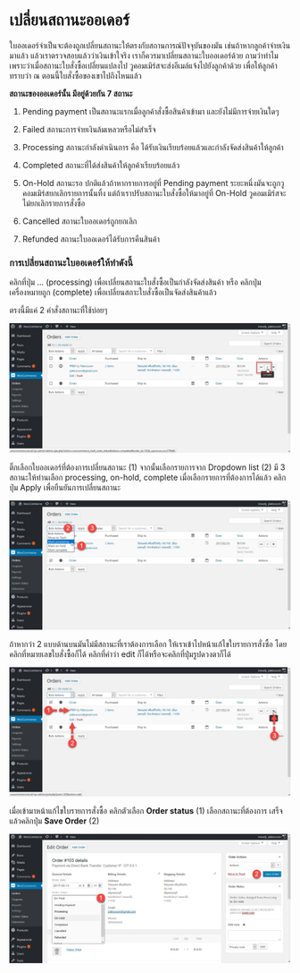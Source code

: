 # เปลี่ยนสถานะออเดอร์

ใบออเดอร์จำเป็นจะต้องถูกเปลี่ยนสถานะให้ตรงกับสถานการณ์ปัจจุบันของมัน เช่นถ้าหากลูกค้าจ่ายเงินมาแล้ว แล้วเราตรวจสอบแล้วว่าเงินเข้าใจริง เราก็ควรมาเปลี่ยนสถานะใบออเดอร์ด้วย ถามว่าทำไม เพราะว่าเมื่อสถานะใบสั่งซื้อเปลี่ยนแปลงไป วูคอมเมิร์สจะส่งอีเมล์แจ้งไปยังลูกค้าด้วย เพื่อให้ลูกค้าทราบว่า ณ ตอนนี้ใบสั่งซื้อของเขาไปถึงไหนแล้ว 

**สถานะของออเดอร์นั้น มีอยู่ด้วยกัน  7 สถานะ**

1. Pending payment เป็นสถานะแรกเมื่อลูกค้าสั่งซื้อสินค้าเข้ามา และยังไม่มีการจ่ายเงินใดๆ

2. Failed สถานะการจ่ายเงินล้มเหลวหรือไม่สำเร็จ 

3. Processing สถานะกำลังดำเนินการ คือ ได้รับเงินเรียบร้อยแล้วและกำลังจัดส่งสินค้าให้ลูกค้า

4. Completed สถานะที่ได้ส่งสินค้าให้ลูกค้าเรียบร้อยแล้ว

5. On-Hold สถานะรอ ปกติแล้วถ้าหากรายการอยู่ที่ Pending payment ระยะหนึ่งมันจะถูกวูคอมเมิร์สยกเลิกรายการนั้นทิ้ง แต่ถ้าเราปรับสถานะใบสั่งซื้อให้มาอยู่ที่ On-Hold วูคอมเมิร์สจะไม่ยกเลิกรายการสั่งซื้อ

6. Cancelled สถานะใบออเดอร์ถูกยกเลิก

7. Refunded สถานะใบออเดอร์ได้รับการคืนสินค้า

### การเปลี่ยนสถานะใบออเดอร์ให้ทำดังนี้ 



คลิกที่ปุ่ม ... \(processing\) เพื่อเปลี่ยนสถานะใบสั่งซื้อเป็นกำลังจัดส่งสินค้า หรือ คลิกปุ่มเครื่องหมายถูก \(complete\) เพื่อเปลี่ยนสถาะใบสั่งซื้อเป็นจัดส่งสินค้าแล้ว 

ตรงนี้มีแค่ 2 คำสั่งสถานะที่ใช้บ่อยๆ

![](/assets/2017-03-02_15-50-28.jpg)

ติ๊กเลือกใบออเดอร์ที่ต้องการเปลี่ยนสถานะ \(1\) จากนั้นเลือกรายการจาก Dropdown list \(2\) มี 3 สถานะให้ท่านเลือก processing, on-hold, complete เมื่อเลือกรายการที่ต้องการได้แล้ว คลิกปุ่ม Apply เพื่อยืนยันการเปลี่ยนสถานะ

![](/assets/2017-03-02_15-51-47.jpg)

ถ้าหากว่า 2 แบบด้านบนมันไม่มีสถานะที่เราต้องการเลือก ให้เราเข้าไปหน้าแก้ไขใบรายการสั่งซื้อ โดยคลิกที่หมายเลขใบสั่งซื้อก็ได้ คลิกที่คำว่า edit ก็ได้หรือจะคลิกที่ปุ่มรูปดวงตาก็ได้

![](/assets/2017-03-02_15-52-39.jpg)

เมื่อเข้ามาหน้าแก้ไขใบรายการสั่งซื้อ คลิกตัวเลือก **Order status** \(1\) เลือกสถานะที่ต้องการ เสร็จแล้วคลิกปุ่ม **Save Order** \(2\) 



![](/assets/2017-03-02_16-02-51.jpg)



